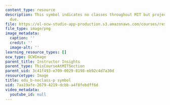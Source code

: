 ```yaml
---
content_type: resource
description: This symbol indicates no classes throughout MIT but project component
  due.
file: https://ol-ocw-studio-app-production.s3.amazonaws.com/courses/res-9-003-brains-minds-and-machines-summer-course-summer-2015/7aa19afe26794219dcbba4f8febdff6d_edu_b-noclass-p.png
file_type: image/png
image_metadata:
  caption: ''
  credit: ''
  image-alt: ''
learning_resource_types: []
ocw_type: OCWImage
parent_title: Instructor Insights
parent_type: ThisCourseAtMITSection
parent_uid: 3c41f493-e709-0029-8198-eb92c4d7a30d
resourcetype: Image
title: edu_b-noclass-p symbol
uid: 7aa19afe-2679-4219-dcbb-a4f8febdff6d
video_metadata:
  youtube_id: null
---
```

